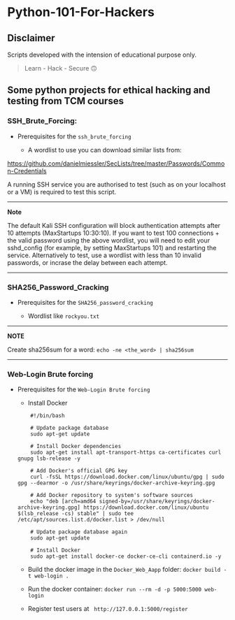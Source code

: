 # Python-101-For-Hackers

## Disclaimer
Scripts developed with the intension of educational purpose only.

> Learn - Hack - Secure :upside_down_face:	

## Some python projects for ethical hacking and testing from TCM courses

### SSH_Brute_Forcing:

* Prerequisites for the `ssh_brute_forcing`

  * A wordlist to use you can download similar lists from: 

https://github.com/danielmiessler/SecLists/tree/master/Passwords/Common-Credentials

A running SSH service you are authorised to test (such as on your localhost or a VM) is required to test this script.

---
**Note**
    
The default Kali SSH configuration will block authentication attempts after 10 attempts (MaxStartups 10:30:10). If you want to test 100 connections + the valid password using the above wordlist, you will need to edit your sshd_config (for example, by setting MaxStartups 101) and restarting the service. Alternatively to test, use a wordlist with less than 10 invalid passwords, or incrase the delay between each attempt.

---

### SHA256_Password_Cracking


* Prerequisites for the `SHA256_password_cracking`

    * Wordlist like `rockyou.txt`

---
**NOTE**

Create sha256sum for a word: `echo -ne <the_word> | sha256sum`

---



### Web-Login Brute forcing

* Prerequisites for the `Web-Login Brute forcing`

    * Install Docker 
    ```
        #!/bin/bash

        # Update package database
        sudo apt-get update

        # Install Docker dependencies
        sudo apt-get install apt-transport-https ca-certificates curl gnupg lsb-release -y

        # Add Docker's official GPG key
        curl -fsSL https://download.docker.com/linux/ubuntu/gpg | sudo gpg --dearmor -o /usr/share/keyrings/docker-archive-keyring.gpg

        # Add Docker repository to system's software sources
        echo "deb [arch=amd64 signed-by=/usr/share/keyrings/docker-archive-keyring.gpg] https://download.docker.com/linux/ubuntu $(lsb_release -cs) stable" | sudo tee /etc/apt/sources.list.d/docker.list > /dev/null

        # Update package database again
        sudo apt-get update

        # Install Docker
        sudo apt-get install docker-ce docker-ce-cli containerd.io -y
    ```
    * Build the docker image in the `Docker_Web_Aapp` folder: `docker build -t web-login .`
    * Run the docker container: `docker run --rm -d -p 5000:5000 web-login`

    * Register test users at ` http://127.0.0.1:5000/register`

